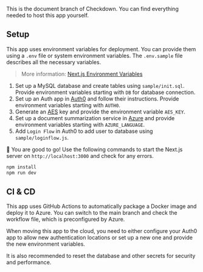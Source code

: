 This is the document branch of Checkdown. You can find everything needed to host this app yourself.

## Setup

This app uses environment variables for deployment. You can provide them using a `.env` file or system environment variables. The `.env.sample` file describes all the necessary variables.

> More information: [Next.js Environment Variables](https://nextjs.org/docs/pages/building-your-application/configuring/environment-variables)

1. Set up a MySQL database and create tables using `sample/init.sql`. Provide environment variables starting with `DB` for database connection.
2. Set up an Auth app in [Auth0](https://auth0.com) and follow their instructions. Provide environment variables starting with `AUTH0`.
3. Generate an [AES](https://en.m.wikipedia.org/wiki/Advanced_Encryption_Standard) key and provide the environment variable `AES_KEY`.
4. Set up a document summarization service in [Azure](https://learn.microsoft.com/en-us/azure/ai-services/language-service/summarization/overview?tabs=document-summarization) and provide environment variables starting with `AZURE_LANGUAGE`.
5. Add `Login Flow` in Auth0 to add user to database using `sample/loginflow.js`.

🎉 You are good to go! Use the following commands to start the Next.js server on `http://localhost:3000` and check for any errors.

```bash
npm install
npm run dev
```

## CI & CD

This app uses GitHub Actions to automatically package a Docker image and deploy it to Azure. You can switch to the main branch and check the workflow file, which is preconfigured by Azure.

When moving this app to the cloud, you need to either configure your Auth0 app to allow new authentication locations or set up a new one and provide the new environment variables.

It is also recommended to reset the database and other secrets for security and performance.
